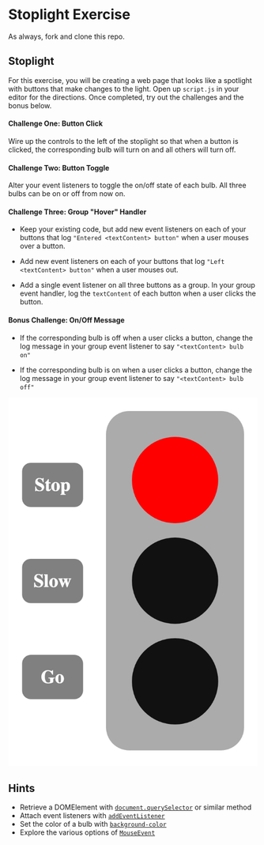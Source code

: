 # Stoplight Exercise

As always, fork and clone this repo.

## Stoplight

For this exercise, you will be creating a web page that looks like a spotlight with buttons that make changes to the light. Open up `script.js` in your editor for the directions. Once completed, try out the challenges and the bonus below.

#### Challenge One: Button Click

Wire up the controls to the left of the stoplight so that when a button is clicked, the corresponding bulb will turn on and all others will turn off.

#### Challenge Two: Button Toggle

Alter your event listeners to toggle the on/off state of each bulb. All three bulbs can be on or off from now on.

#### Challenge Three: Group "Hover" Handler

* Keep your existing code, but add new event listeners on each of your buttons that log `"Entered <textContent> button"` when a user mouses over a button.

* Add new event listeners on each of your buttons that log `"Left <textContent> button"` when a user mouses out.

* Add a single event listener on all three buttons as a group. In your group event handler, log the `textContent` of each button when a user clicks the button.

#### Bonus Challenge: On/Off Message

* If the corresponding bulb is off when a user clicks a button, change the log message in your group event listener to say `"<textContent> bulb on"`

* If the corresponding bulb is on when a user clicks a button, change the log message in your group event listener to say `"<textContent> bulb off"`

![Screenshot of the stop bulb lit up](screenshot.png)

## Hints

* Retrieve a DOMElement with [`document.querySelector`](https://developer.mozilla.org/en-US/docs/Web/API/Document/querySelector) or similar method
* Attach event listeners with [`addEventListener`](https://developer.mozilla.org/en-US/docs/Web/API/EventTarget/addEventListener)
* Set the color of a bulb with [`background-color`](https://developer.mozilla.org/en-US/docs/Web/CSS/background-color)
* Explore the various options of [`MouseEvent`](https://developer.mozilla.org/en-US/docs/Web/API/MouseEvent)
